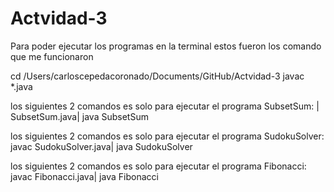 # Actvidad-3
Para poder ejecutar los programas en la terminal estos fueron los comando que me funcionaron

cd /Users/carloscepedacoronado/Documents/GitHub/Actvidad-3 
javac *.java

los siguientes 2 comandos es solo para ejecutar el programa SubsetSum: |   
SubsetSum.java|
java SubsetSum

los siguientes 2 comandos es solo para ejecutar el programa SudokuSolver:
javac SudokuSolver.java|
java SudokuSolver

los siguientes 2 comandos es solo para ejecutar el programa Fibonacci:
javac Fibonacci.java|
java Fibonacci